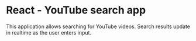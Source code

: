 # React - YouTube search app

This application allows searching for YouTube videos.  Search results update in realtime as the user enters input.